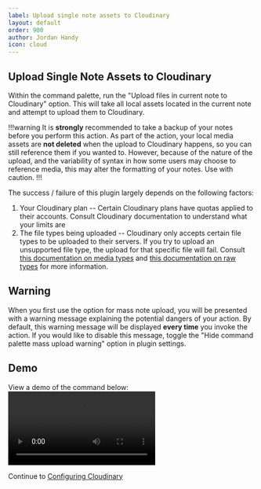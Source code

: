 ```yaml
---
label: Upload single note assets to Cloudinary
layout: default
order: 900
author: Jordan Handy
icon: cloud
---
```

## Upload Single Note Assets to Cloudinary

Within the command palette, run the "Upload files in current note to Cloudinary" option.  This will take all local assets located in the current note and attempt to upload them to Cloudinary.

!!!warning
It is **strongly** recommended to take a backup of your notes before you perform this action.
As part of the action, your local media assets are **not deleted** when the upload to Cloudinary happens, so you can still reference them if you wanted to.  However, because of the nature of the upload, and the variability of syntax in how some users may choose to reference media, this may alter the formatting of your notes.  Use with caution.
!!!

The success / failure of this plugin largely depends on the following factors:
1. Your Cloudinary plan -- Certain Cloudinary plans have quotas applied to their accounts.  Consult Cloudinary documentation to understand what your limits are
2. The file types being uploaded -- Cloudinary only accepts certain file types to be uploaded to their servers.  If you try to upload an unsupported file type, the upload for that specific file will fail.  Consult [this documentation on media types](https://support.cloudinary.com/hc/en-us/articles/202520642-What-type-of-image-video-and-audio-formats-do-you-support) and [this documentation on raw types](https://support.cloudinary.com/hc/en-us/articles/202520572-Using-Cloudinary-for-files-other-than-images-and-videos) for more information.

## Warning
When you first use the option for mass note upload, you will be presented with a warning message explaining the potential dangers of your action.  By default, this warning message will be displayed **every time** you invoke the action.  If you would like to disable this message, toggle the "Hide command palette mass upload warning" option in plugin settings.
## Demo
View a demo of the command below:
![Demo video - mass upload](https://res.cloudinary.com/dakfccuv5/video/upload/v1718021709/mass-note-upload_qnx5ar.mp4)

Continue to [Configuring Cloudinary](configuring-cloudinary.md)